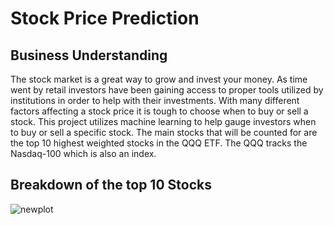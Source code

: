 # Stock Price Prediction

## Business Understanding 

The stock market is a great way to grow and invest your money. As time went by retail investors have been gaining access to proper tools utilized by institutions in order to help with their investments. With many different factors affecting a stock price it is tough to choose when to buy or sell a stock. This project utilizes machine learning to help gauge investors when to buy or sell a specific stock. The main stocks that will be counted for are the top 10 highest weighted stocks in the QQQ ETF. The QQQ tracks the Nasdaq-100 which is also an index.

## Breakdown of the top 10 Stocks
![newplot](https://user-images.githubusercontent.com/52425750/139149498-37716f58-0e51-4a01-ab89-392a9a4bde20.png)

